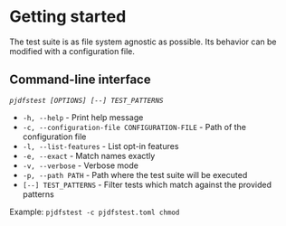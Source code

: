 # Getting started

The test suite is as file system agnostic as possible. 
Its behavior can be modified with a configuration file.

## Command-line interface

*`pjdfstest [OPTIONS] [--] TEST_PATTERNS`*

* `-h, --help` - Print help message
* `-c, --configuration-file CONFIGURATION-FILE` - Path of the configuration file
* `-l, --list-features` - List opt-in features
* `-e, --exact` - Match names exactly
* `-v, --verbose` - Verbose mode
* `-p, --path PATH` - Path where the test suite will be executed
* `[--] TEST_PATTERNS` - Filter tests which match against the provided patterns

Example: `pjdfstest -c pjdfstest.toml chmod`